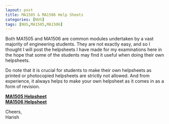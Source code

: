 ```yaml
---
layout: post
title: MA1505 & MA1506 Help Sheets
categories: [NUS]
tags: [NUS,MA1505,MA1506]
---
```


Both MA1505 and MA1506 are common modules undertaken by a vast majority of engineering students. They are not exactly easy, and so I thought I will post the helpsheets I have made for my examinations here in the hope that some of the students may find it useful when doing their own helpsheets.

Do note that it is crucial for students to make their own helpsheets as printed or photocopied helpsheets are strictly not allowed. And from experience, it always helps to make your own helpsheet as it comes in as a form of revision.

<a href="https://drive.google.com/open?id=0BwSVKyZQM1obbEJiaW4zTFB5T0E"><strong>MA1505 Helpsheet</strong></a> <br>
<a href="https://drive.google.com/open?id=0BwSVKyZQM1obQzdodmNwUEtvd2c"><strong>MA1506 Helpsheet</strong></a>

Cheers, <br>
Harish 